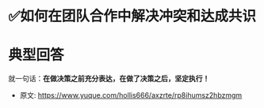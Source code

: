 # ✅如何在团队合作中解决冲突和达成共识
<!--page header-->

<a name="YfbDs"></a>
# 典型回答

就一句话：**在做决策之前充分表达，在做了决策之后，坚定执行！**


<!--page footer-->
- 原文: <https://www.yuque.com/hollis666/axzrte/rp8ihumsz2hbzmgm>